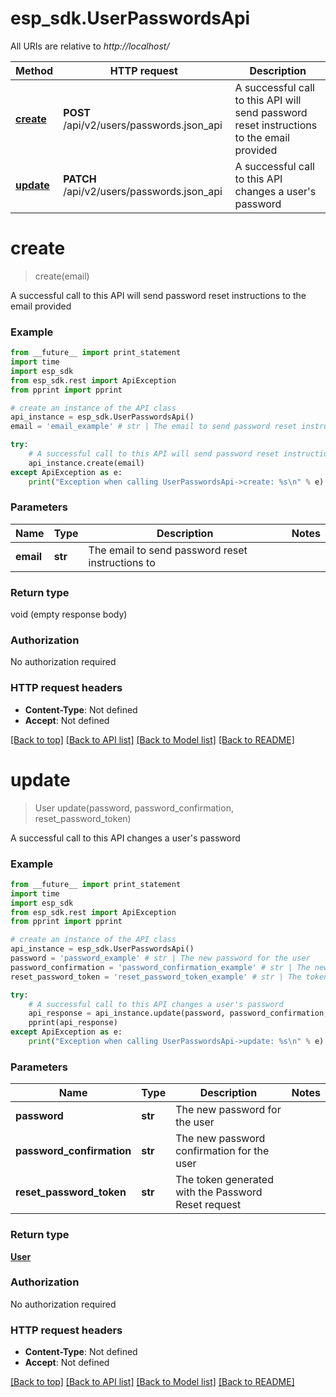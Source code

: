 # esp_sdk.UserPasswordsApi

All URIs are relative to *http://localhost/*

Method | HTTP request | Description
------------- | ------------- | -------------
[**create**](UserPasswordsApi.md#create) | **POST** /api/v2/users/passwords.json_api | A successful call to this API will send password reset instructions to the email provided
[**update**](UserPasswordsApi.md#update) | **PATCH** /api/v2/users/passwords.json_api | A successful call to this API changes a user&#39;s password


# **create**
> create(email)

A successful call to this API will send password reset instructions to the email provided

### Example 
```python
from __future__ import print_statement
import time
import esp_sdk
from esp_sdk.rest import ApiException
from pprint import pprint

# create an instance of the API class
api_instance = esp_sdk.UserPasswordsApi()
email = 'email_example' # str | The email to send password reset instructions to

try: 
    # A successful call to this API will send password reset instructions to the email provided
    api_instance.create(email)
except ApiException as e:
    print("Exception when calling UserPasswordsApi->create: %s\n" % e)
```

### Parameters

Name | Type | Description  | Notes
------------- | ------------- | ------------- | -------------
 **email** | **str**| The email to send password reset instructions to | 

### Return type

void (empty response body)

### Authorization

No authorization required

### HTTP request headers

 - **Content-Type**: Not defined
 - **Accept**: Not defined

[[Back to top]](#) [[Back to API list]](../README.md#documentation-for-api-endpoints) [[Back to Model list]](../README.md#documentation-for-models) [[Back to README]](../README.md)

# **update**
> User update(password, password_confirmation, reset_password_token)

A successful call to this API changes a user's password

### Example 
```python
from __future__ import print_statement
import time
import esp_sdk
from esp_sdk.rest import ApiException
from pprint import pprint

# create an instance of the API class
api_instance = esp_sdk.UserPasswordsApi()
password = 'password_example' # str | The new password for the user
password_confirmation = 'password_confirmation_example' # str | The new password confirmation for the user
reset_password_token = 'reset_password_token_example' # str | The token generated with the Password Reset request

try: 
    # A successful call to this API changes a user's password
    api_response = api_instance.update(password, password_confirmation, reset_password_token)
    pprint(api_response)
except ApiException as e:
    print("Exception when calling UserPasswordsApi->update: %s\n" % e)
```

### Parameters

Name | Type | Description  | Notes
------------- | ------------- | ------------- | -------------
 **password** | **str**| The new password for the user | 
 **password_confirmation** | **str**| The new password confirmation for the user | 
 **reset_password_token** | **str**| The token generated with the Password Reset request | 

### Return type

[**User**](User.md)

### Authorization

No authorization required

### HTTP request headers

 - **Content-Type**: Not defined
 - **Accept**: Not defined

[[Back to top]](#) [[Back to API list]](../README.md#documentation-for-api-endpoints) [[Back to Model list]](../README.md#documentation-for-models) [[Back to README]](../README.md)

